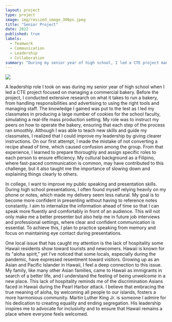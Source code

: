 ```yaml
---
layout: project
type: project
image: img/resized_image_300px.jpeg
title: "Senior Project"
date: 2022
published: true
labels:
  - Teamwork 
  - Communication 
  - Leadership 
  - Collaboration 
summary: "During my senior year of high school, I led a CTE project managing a commercial bakery, where I learned valuable lessons in leadership and communication, and in college, I aim to improve my public speaking skills while addressing the lack of hospitality shown toward newcomers in Hawaii by advocating for inclusivity and embracing the true meaning of aloha."
---
```


<img class="img-fluid" src="../img/vacay/Cookie-picture.JPG">

A leadership role I took on was during my senior year of high school when I led a CTE project focused on managing a commercial bakery. Before the project, I conducted extensive research on what it takes to run a bakery, from handling responsibilities and advertising to using the right tools and managing staff. The knowledge I gained was put to the test as I led my classmates in producing a large number of cookies for the school faculty, simulating a real-life mass production setting. My role was to instruct my peers on how to operate the bakery, ensuring that each step of the process ran smoothly. Although I was able to teach new skills and guide my classmates, I realized that I could improve my leadership by giving clearer instructions. On our first attempt, I made the mistake of not converting a recipe ahead of time, which caused confusion among the group. From that experience, I learned to prepare thoroughly and assign specific roles to each person to ensure efficiency. My cultural background as a Filipino, where fast-paced communication is common, may have contributed to this challenge, but it also taught me the importance of slowing down and explaining things clearly to others.

In college, I want to improve my public speaking and presentation skills. During high school presentations, I often found myself relying heavily on my phone or notes, which made my delivery seem less natural. My goal is to become more confident in presenting without having to reference notes constantly. I aim to internalize the information ahead of time so that I can speak more fluently and comfortably in front of an audience. This will not only make me a better presenter but also help me in future job interviews and professional settings, where clear and confident communication is essential. To achieve this, I plan to practice speaking from memory and focus on maintaining eye contact during presentations.

One local issue that has caught my attention is the lack of hospitality some Hawaii residents show toward tourists and newcomers. Hawaii is known for its "aloha spirit," yet I’ve noticed that some locals, especially during the pandemic, have expressed resentment toward visitors. Growing up as an Asian and Pacific Islander in Hawaii, I feel a deep connection to this issue. My family, like many other Asian families, came to Hawaii as immigrants in search of a better life, and I understand the feeling of being unwelcome in a new place. This lack of hospitality reminds me of the discrimination Asians faced in Hawaii during the Pearl Harbor attack. I believe that embracing the true meaning of aloha, by welcoming all people to our islands, fosters a more harmonious community. Martin Luther King Jr. is someone I admire for his dedication to creating equality and ending segregation. His leadership inspires me to advocate for inclusivity and to ensure that Hawaii remains a place where everyone feels welcomed.



